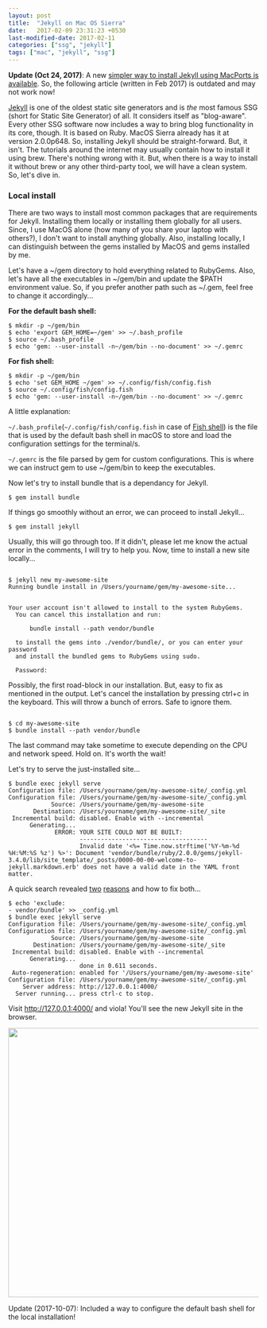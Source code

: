 ```yaml
---
layout: post
title:  "Jekyll on Mac OS Sierra"
date:   2017-02-09 23:31:23 +0530
last-modified-date: 2017-02-11
categories: ["ssg", "jekyll"]
tags: ["mac", "jekyll", "ssg"]
---
```


**Update (Oct 24, 2017)**: A new [simpler way to install Jekyll using MacPorts is available](/jekyll-on-mac-using-mac-ports). So, the following article (written in Feb 2017) is outdated and may not work now!

<a href="http://jekyllrb.com" target="_blank">Jekyll</a> is one of the oldest static site generators and is <em>the</em> most famous SSG (short for Static Site Generator) of all. It considers itself as "blog-aware". Every other SSG software now includes a way to bring blog functionality in its core, though. It is based on Ruby. MacOS Sierra already has it at version 2.0.0p648. So, installing Jekyll should be straight-forward. But, it isn't. The tutorials around the internet may usually contain how to install it using brew. There's nothing wrong with it. But, when there is a way to install it without brew or any other third-party tool, we will have a clean system. So, let's dive in.
<h3>Local install</h3>
There are two ways to install most common packages that are requirements for Jekyll. Installing them locally or installing them globally for all users. Since, I use MacOS alone (how many of you share your laptop with others?), I don't want to install anything globally. Also, installing locally, I can distinguish between the gems installed by MacOS and gems installed by me.

Let's have a ~/gem directory to hold everything related to RubyGems. Also, let's have all the executables in ~/gem/bin and update the $PATH environment value. So, if you prefer another path such as ~/.gem, feel free to change it accordingly...

__For the default bash shell:__

<pre><code>$ mkdir -p ~/gem/bin
$ echo 'export GEM_HOME=~/gem' &gt;&gt; ~/.bash_profile
$ source ~/.bash_profile
$ echo 'gem: --user-install -n~/gem/bin --no-document' &gt;&gt; ~/.gemrc
</code></pre>

**For fish shell:**

<pre><code>$ mkdir -p ~/gem/bin
$ echo 'set GEM_HOME ~/gem' &gt;&gt; ~/.config/fish/config.fish
$ source ~/.config/fish/config.fish
$ echo 'gem: --user-install -n~/gem/bin --no-document' &gt;&gt; ~/.gemrc
</code></pre>

A little explanation:

<code>~/.bash_profile</code>(<code>~/.config/fish/config.fish</code> in case of <a href="http://fishshell.com" target="_blank">Fish shell</a>) is the file that is used by the default bash shell in macOS to store and load the configuration settings for the terminal/s.

<code>~/.gemrc</code> is the file parsed by gem for custom configurations. This is where we can instruct gem to use ~/gem/bin to keep the executables.

Now let's try to install bundle that is a dependancy for Jekyll.

<pre><code>$ gem install bundle</code></pre>

If things go smoothly without an error, we can proceed to install Jekyll...

<pre><code>$ gem install jekyll</code></pre>

Usually, this will go through too. If it didn't, please let me know the actual error in the comments, I will try to help you. Now, time to install a new site locally...

<pre><code>
$ jekyll new my-awesome-site
Running bundle install in /Users/yourname/gem/my-awesome-site... 


Your user account isn't allowed to install to the system RubyGems.
  You can cancel this installation and run:

      bundle install --path vendor/bundle

  to install the gems into ./vendor/bundle/, or you can enter your password
  and install the bundled gems to RubyGems using sudo.

  Password: 
</code></pre>

Possibly, the first road-block in our installation. But, easy to fix as mentioned in the output. Let's cancel the installation by pressing ctrl+c in the keyboard. This will throw a bunch of errors. Safe to ignore them.

<pre><code>
$ cd my-awesome-site
$ bundle install --path vendor/bundle
</code></pre>

The last command may take sometime to execute depending on the CPU and network speed. Hold on. It's worth the wait!

Let's try to serve the just-installed site...

<pre><code>$ bundle exec jekyll serve
Configuration file: /Users/yourname/gem/my-awesome-site/_config.yml
Configuration file: /Users/yourname/gem/my-awesome-site/_config.yml
            Source: /Users/yourname/gem/my-awesome-site
       Destination: /Users/yourname/gem/my-awesome-site/_site
 Incremental build: disabled. Enable with --incremental
      Generating... 
             ERROR: YOUR SITE COULD NOT BE BUILT:
                    ------------------------------------
                    Invalid date '&lt;%= Time.now.strftime('%Y-%m-%d %H:%M:%S %z') %&gt;': Document 'vendor/bundle/ruby/2.0.0/gems/jekyll-3.4.0/lib/site_template/_posts/0000-00-00-welcome-to-jekyll.markdown.erb' does not have a valid date in the YAML front matter.
</code></pre>

A quick search revealed <a href="https://github.com/jekyll/jekyll/issues/2938#issuecomment-131456094" target="_blank">two</a> <a href="https://github.com/jekyll/jekyll/issues/2938#issuecomment-249033221" target="_blank">reasons</a> and how to fix both...

<pre><code>$ echo 'exclude:
- vendor/bundle' &gt;&gt; _config.yml
$ bundle exec jekyll serve
Configuration file: /Users/yourname/gem/my-awesome-site/_config.yml
Configuration file: /Users/yourname/gem/my-awesome-site/_config.yml
            Source: /Users/yourname/gem/my-awesome-site
       Destination: /Users/yourname/gem/my-awesome-site/_site
 Incremental build: disabled. Enable with --incremental
      Generating... 
                    done in 0.611 seconds.
 Auto-regeneration: enabled for '/Users/yourname/gem/my-awesome-site'
Configuration file: /Users/yourname/gem/my-awesome-site/_config.yml
    Server address: http://127.0.0.1:4000/
  Server running... press ctrl-c to stop.
</code></pre>

Visit http://127.0.0.1:4000/ and viola! You'll see the new Jekyll site in the browser.

<img class="aligncenter size-full wp-image-1908" src="https://cdn.tinywp.com/wp-content/uploads/2017/02/Screen-Shot-2017-02-08-at-9.40.17-PM.jpg" alt="" width="781" height="542" srcset="https://cdn.tinywp.com/wp-content/uploads/2017/02/Screen-Shot-2017-02-08-at-9.40.17-PM.jpg 781w, https://cdn.tinywp.com/wp-content/uploads/2017/02/Screen-Shot-2017-02-08-at-9.40.17-PM-150x104.jpg 150w, https://cdn.tinywp.com/wp-content/uploads/2017/02/Screen-Shot-2017-02-08-at-9.40.17-PM-300x208.jpg 300w, https://cdn.tinywp.com/wp-content/uploads/2017/02/Screen-Shot-2017-02-08-at-9.40.17-PM-768x533.jpg 768w" sizes="(max-width: 706px) 89vw, (max-width: 767px) 82vw, 740px" />

Update (2017-10-07): Included a way to configure the default bash shell for the local installation!
